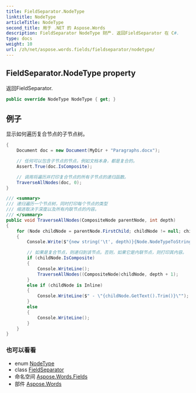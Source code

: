 ```yaml
---
title: FieldSeparator.NodeType
linktitle: NodeType
articleTitle: NodeType
second_title: 用于 .NET 的 Aspose.Words
description: FieldSeparator NodeType 财产. 返回FieldSeparator 在 C#.
type: docs
weight: 10
url: /zh/net/aspose.words.fields/fieldseparator/nodetype/
---
```

## FieldSeparator.NodeType property

返回FieldSeparator.

```csharp
public override NodeType NodeType { get; }
```

## 例子

显示如何遍历复合节点的子节点树。

```csharp
{
    Document doc = new Document(MyDir + "Paragraphs.docx");

    // 任何可以包含子节点的节点，例如文档本身，都是复合的。
    Assert.True(doc.IsComposite);

    // 调用将遍历并打印复合节点的所有子节点的递归函数。
    TraverseAllNodes(doc, 0);
}

/// <summary>
/// 递归遍历一个节点树，同时打印每个节点的类型
/// 缩进取决于深度以及所有内联节点的内容。
/// </summary>
public void TraverseAllNodes(CompositeNode parentNode, int depth)
{
    for (Node childNode = parentNode.FirstChild; childNode != null; childNode = childNode.NextSibling)
    {
        Console.Write($"{new string('\t', depth)}{Node.NodeTypeToString(childNode.NodeType)}");

        // 如果是复合节点，则递归到该节点。否则，如果它是内联节点，则打印其内容。
        if (childNode.IsComposite)
        {
            Console.WriteLine();
            TraverseAllNodes((CompositeNode)childNode, depth + 1);
        }
        else if (childNode is Inline)
        {
            Console.WriteLine($" - \"{childNode.GetText().Trim()}\"");
        }
        else
        {
            Console.WriteLine();
        }
    }
}
```

### 也可以看看

* enum [NodeType](../../../aspose.words/nodetype/)
* class [FieldSeparator](../)
* 命名空间 [Aspose.Words.Fields](../../../aspose.words.fields/)
* 部件 [Aspose.Words](../../../)

